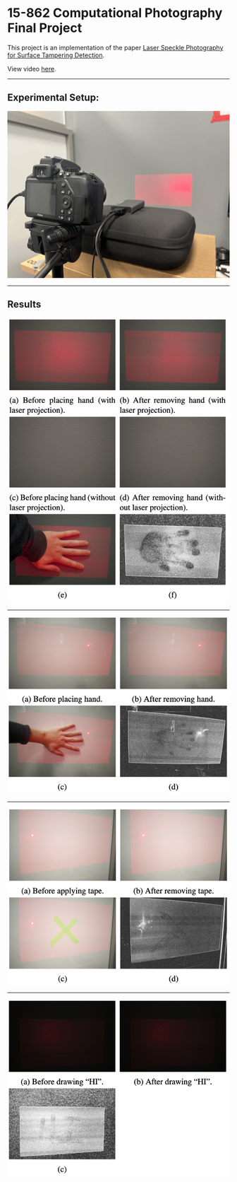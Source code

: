 # 15-862 Computational Photography Final Project

This project is an implementation of the paper [Laser Speckle Photography for Surface Tampering Detection](http://groups.csail.mit.edu/graphics/speckle/).

View video [here](https://www.youtube.com/watch?v=e9CGhdTR1u0).

---
## Experimental Setup:
![](figures/setup.png)

---
## Results
![](figures/1.png)

---
![](figures/2.png)

---
![](figures/3.png)

---
![](figures/4.png)

